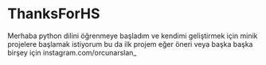 # ThanksForHS
Merhaba python dilini öğrenmeye başladım ve kendimi geliştirmek için minik projelere başlamak istiyorum bu da ilk projem eğer öneri veya başka başka birşey için instagram.com/orcunarslan_
